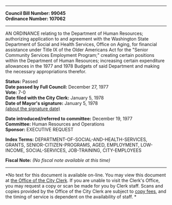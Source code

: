 * * * * *  
  
**Council Bill Number: [](#h0)[](#h2)99045**   
**Ordinance Number: 107062**  
  
* * * * *  
  
AN ORDINANCE relating to the Department of Human Resources; authorizing application to and agreement with the Washington State Department of Social and Health Services, Office on Aging, for financial assistance under Title IX of the Older Americans Act for the "Senior Community Services Employment Program;" creating certain positions within the Department of Human Resources; increasing certain expenditure allowances in the 1977 and 1978 Budgets of said Department and making the necessary appropriations therefor.  
  
**Status:** Passed   
**Date passed by Full Council:** December 27, 1977   
**Vote:** 7-0   
**Date filed with the City Clerk:** January 5, 1978   
**Date of Mayor's signature:** January 5, 1978   
[(about the signature date)](/~public/approvaldate.htm)   
  
  
**Date introduced/referred to committee:** December 19, 1977   
**Committee:** Human Resources and Operations   
**Sponsor:** EXECUTIVE REQUEST   
  
**Index Terms:** DEPARTMENT-OF-SOCIAL-AND-HEALTH-SERVICES, GRANTS, SENIOR-CITIZEN-PROGRAMS, AGED, EMPLOYMENT, LOW-INCOME, SOCIAL-SERVICES, JOB-TRAINING, CITY-EMPLOYEES  
  
**Fiscal Note:** *(No fiscal note available at this time)*  
  
* * * * *  
  
*No text for this document is available on-line. You may view this document at [the Office of the City Clerk](http://www.seattle.gov/leg/clerk/contactUs.htm). If you are unable to visit the Clerk's Office, you may request a copy or scan be made for you by Clerk staff. Scans and copies provided by the Office of the City Clerk are subject to [copy fees](http://clerk.seattle.gov/~public/clerkfees.htm), and the timing of service is dependent on the availability of staff. *  
  
  
